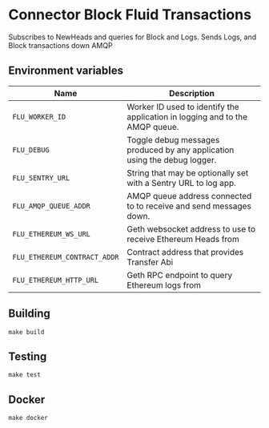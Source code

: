 
# Connector Block Fluid Transactions

Subscribes to NewHeads and queries for Block and Logs.
Sends Logs, and Block transactions down AMQP

## Environment variables

|         Name          |                              Description
|-----------------------|------------------------------------------------------------------------------|
| `FLU_WORKER_ID`       | Worker ID used to identify the application in logging and to the AMQP queue. |
| `FLU_DEBUG`           | Toggle debug messages produced by any application using the debug logger.    |
| `FLU_SENTRY_URL`      | String that may be optionally set with a Sentry URL to log app.              |
| `FLU_AMQP_QUEUE_ADDR` | AMQP queue address connected to to receive and send messages down.           |
| `FLU_ETHEREUM_WS_URL` | Geth websocket address to use to receive Ethereum Heads from           |
| `FLU_ETHEREUM_CONTRACT_ADDR` | Contract address that provides Transfer Abi           |
| `FLU_ETHEREUM_HTTP_URL` | Geth RPC endpoint to query Ethereum logs from           |


## Building

	make build

## Testing

	make test

## Docker

	make docker
